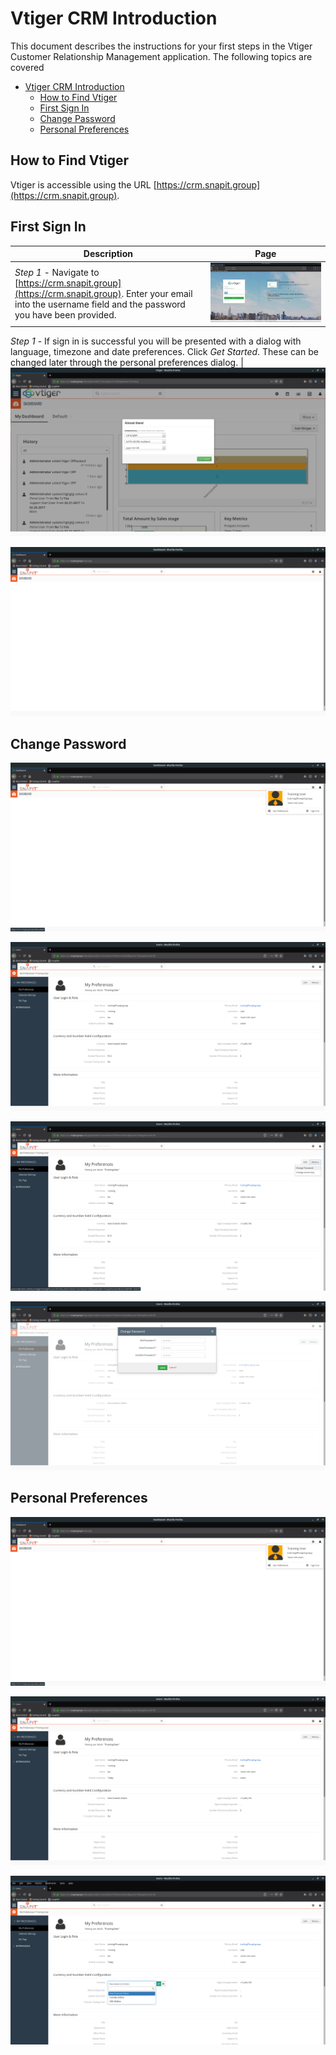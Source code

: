 # Vtiger CRM Introduction
This document describes the instructions for your first steps in the Vtiger Customer Relationship Management application.
The following topics are covered
- [Vtiger CRM Introduction](#vtiger-crm-introduction)
  - [How to Find Vtiger](#how-to-find-vtiger)
  - [First Sign In](#first-sign-in)
  - [Change Password](#change-password)
  - [Personal Preferences](#personal-preferences)

## How to Find Vtiger

Vtiger is accessible using the URL [https://crm.snapit.group](https://crm.snapit.group).

## First Sign In

Description | Page
-----|---------
*Step 1* - Navigate to [https://crm.snapit.group](https://crm.snapit.group). Enter your email into the username field and the password you have been provided. |![Image 1](Training-01.png)

*Step 1* - If sign in is successful you will be presented with a dialog with language, timezone and date preferences. Click *Get Started*. These can be changed later through the personal preferences dialog. |![Image 2](Training-02.png)

![Image 3](Training-03.png)

## Change Password

![Image 4](Training-04.png)

![Image 5](Training-05.png)

![Image 6](Training-06.png)

![Image 7](Training-07.png)

## Personal Preferences

![Image 4](Training-04.png)

![Image 5](Training-05.png)

![Image 8](Training-08.png)
